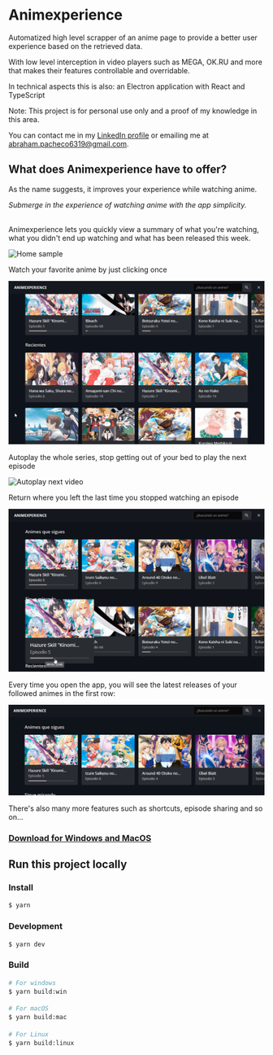 # Animexperience

Automatized high level scrapper of an anime page to provide a better user experience based on the retrieved data.

With low level interception in video players such as MEGA, OK.RU and more that makes their features controllable and overridable.

In technical aspects this is also: an Electron application with React and TypeScript

Note: This project is for personal use only and a proof of my knowledge in this area.

You can contact me in my [LinkedIn profile](https://www.linkedin.com/in/jeweells/) or emailing me at [abraham.pacheco6319@gmail.com](mailto:abraham.pacheco6319@gmail.com).

## What does Animexperience have to offer?

As the name suggests, it improves your experience while watching anime.

_Submerge in the experience of watching anime with the app simplicity._

<br/>
Animexperience lets you quickly view a summary of what you're watching, what you didn't end up watching and what has been released this week.
<br/>

![Home sample](./assets/home-sample.gif)


Watch your favorite anime by just clicking once

![Click once](./assets/open-video.gif)

Autoplay the whole series, stop getting out of your bed to play the next episode

![Autoplay next video](./assets/auto-play-next-video.gif)

Return where you left the last time you stopped watching an episode

![Return where you left](./assets/play-where-you-left.gif)


Every time you open the app, you will see the latest releases of your followed animes in the first row:

![Focus on one row for updates](./assets/focus-on-one-row-for-updates.png)

There's also many more features such as shortcuts, episode sharing and so on...

### [Download for Windows and MacOS](https://github.com/jeweells/animexperience/releases)

## Run this project locally

### Install

```bash
$ yarn
```

### Development

```bash
$ yarn dev
```

### Build

```bash
# For windows
$ yarn build:win

# For macOS
$ yarn build:mac

# For Linux
$ yarn build:linux
```
